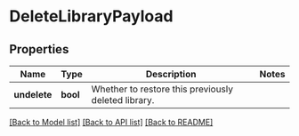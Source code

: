 # DeleteLibraryPayload

## Properties

Name | Type | Description | Notes
------------ | ------------- | ------------- | -------------
**undelete** | **bool** | Whether to restore this previously deleted library. | 

[[Back to Model list]](../README.md#documentation-for-models) [[Back to API list]](../README.md#documentation-for-api-endpoints) [[Back to README]](../README.md)


